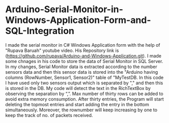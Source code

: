 # Arduino-Serial-Monitor-in-Windows-Application-Form-and-SQL-Integration

I made the serial monitor in C# Windows Application form with the help of "Rupava Baruah" youtube video. His Repository link is (https://github.com/rupava/Arduino-and-Windows-Application.git). I made some chnages in his code to store the data of Serial Monitor in SQL Server. In my changes, Serial Monitor data is extracted according to the number sensors data and then this sensor data is stored into the "Arduino having columns (RowNumber, Sensor1, Sensor2)" table of "MyTestDB.
In this code I have used only two sensors output which is separated by "," and then this is stored in the DB. My code will detect the text in the RichTextBox by observing the separation by “,”. 
Max number of thirty rows can be added to avoid extra memory consumption. After thirty entries, the Program will start deleting the topmost entries and start adding the entry in the bottom simultaneously. Moreover, the rownumber will keep increasing by one to keep the track of no. of packets received.  
